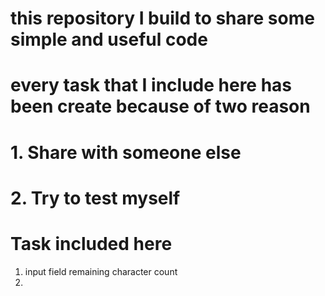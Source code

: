 # this repository I build to share some simple and useful code
# every task that I include here has been create because of two reason
# 1. Share with someone else
# 2. Try to test myself

# Task included here

1. input field remaining character count
2. 

